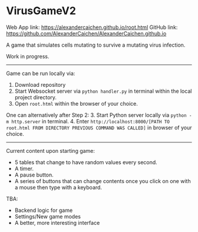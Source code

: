# VirusGameV2

Web App link: https://alexandercaichen.github.io/root.html
GitHub link: https://github.com/AlexanderCaichen/AlexanderCaichen.github.io

A game that simulates cells mutating to survive a mutating virus infection.

Work in progress.

---

Game can be run locally via:
1. Download repository
2. Start Websocket server via `python handler.py` in terminal within the local project directory.
3. Open `root.html` within the browser of your choice.

One can alternatively after Step 2:
3. Start Python server locally via `python -m http.server` in terminal.
4. Enter `http://localhost:8000/[PATH TO root.html FROM DIRECTORY PREVIOUS COMMAND WAS CALLED]` in browser of your choice.

---

Current content upon starting game:
- 5 tables that change to have random values every second.
- A timer.
- A pause button.
- A series of buttons that can change contents once you click on one with a mouse then type with a keyboard.

TBA:
- Backend logic for game
- Settings/New game modes
- A better, more interesting interface
